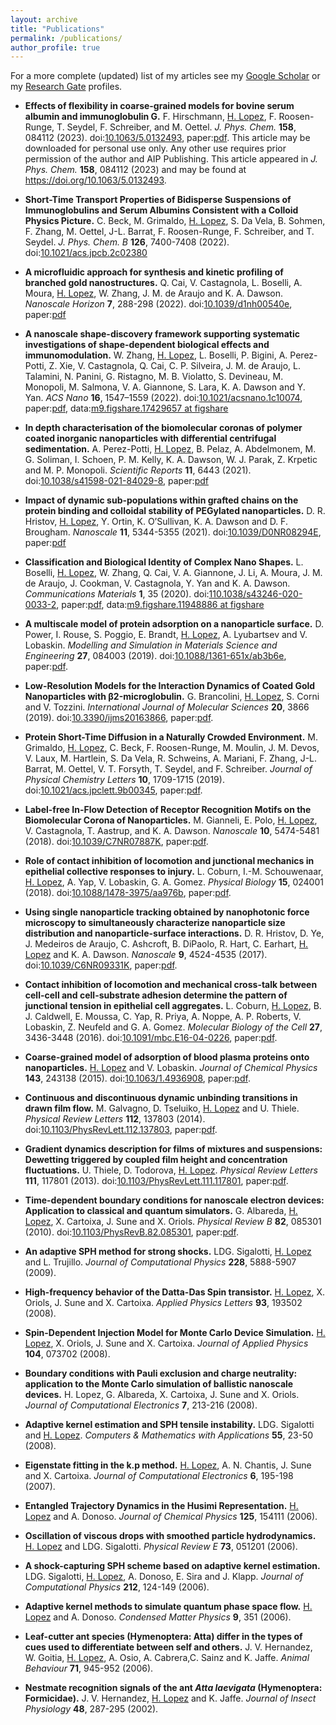 ```yaml
---
layout: archive
title: "Publications"
permalink: /publications/
author_profile: true
---
```


<!--{% if author.googlescholar %}-->
<!--  You can also find my articles on <u><a href="{{author.googlescholar}}">my Google Scholar profile</a>.</u>-->
<!--{% endif %}-->

<!--{% include base_path %}-->

<!--{% for post in site.publications reversed %}-->
<!--  {% include archive-single.html %}-->
<!--{% endfor %}-->

For a more complete (updated) list of my articles see my <a href="{{author.googlescholar}}">Google Scholar</a> or my <a href="{{author.researchgate}}">Research Gate</a> profiles.

- **Effects of flexibility in coarse-grained models for bovine serum albumin and immunoglobulin G.**
 F. Hirschmann,  <u>H. Lopez</u>,  F. Roosen-Runge,  T. Seydel,  F. Schreiber, and  M. Oettel.
*J. Phys. Chem.* **158**, 084112 (2023).
doi:[10.1063/5.0132493](https://doi.org/10.1063/5.0132493), paper:[pdf](http://henderlopez.github.io/files/JCP22-AR-03480.pdf).
 This article may be downloaded for personal use only. Any other use requires prior permission of the author and AIP Publishing. 
 This article appeared in *J. Phys. Chem.* **158**, 084112 (2023) and may be found at https://doi.org/10.1063/5.0132493.

- **Short-Time Transport Properties of Bidisperse Suspensions of Immunoglobulins and Serum Albumins Consistent with a Colloid Physics Picture.**
C. Beck, M. Grimaldo, <u>H. Lopez</u>, S. Da Vela, B. Sohmen, F. Zhang, M. Oettel, J-L. Barrat, F. Roosen-Runge, F. Schreiber, and T. Seydel.
*J. Phys. Chem. B* **126**, 7400-7408 (2022).
doi:[10.1021/acs.jpcb.2c02380](https://doi.org/10.1021/acs.jpcb.2c02380)


- **A microfluidic approach for synthesis and kinetic profiling of branched gold nanostructures.**
Q. Cai, V. Castagnola, L. Boselli, A. Moura, <u>H. Lopez</u>, W. Zhang, J. M. de Araujo  and  K. A. Dawson.
*Nanoscale Horizon* **7**, 288-298 (2022).
doi:[10.1039/d1nh00540e](https://doi.org/10.1039/D1NH00540E), paper:[pdf](http://henderlopez.github.io/files/d1nh00540e.pdf)

- **A nanoscale shape-discovery framework supporting systematic investigations of shape-dependent biological
effects and immunomodulation.**
W. Zhang, <u>H. Lopez</u>, L. Boselli, P. Bigini, A. Perez-Potti, Z. Xie, V.
Castagnola, Q. Cai, C. P. Silveira, J. M. de Araujo, L. Talamini, N. Panini,
G. Ristagno, M. B. Violatto, S. Devineau, M. Monopoli, M. Salmona, V. A.
Giannone, S. Lara, K. A. Dawson and Y. Yan.
*ACS Nano* **16**, 1547–1559 (2022).
doi:[10.1021/acsnano.1c10074](https://doi.org/10.1021/acsnano.1c10074), paper:[pdf](http://henderlopez.github.io/files/acsnano.1c10074.pdf),
data:[m9.figshare.17429657 at figshare](https://doi.org/10.6084/m9.figshare.17429657)


- **In depth characterisation of the biomolecular coronas of polymer
coated inorganic nanoparticles with differential centrifugal sedimentation.**
A. Perez-Potti, <u>H. Lopez</u>, B. Pelaz, A. Abdelmonem, M. G. Soliman, I.
Schoen, P. M. Kelly, K. A. Dawson, W. J. Parak, Z. Krpetic and M. P.
Monopoli.
*Scientific Reports* **11**, 6443 (2021).
doi:[10.1038/s41598-021-84029-8](https://doi.org/10.1038/s41598-021-84029-8), paper:[pdf](http://henderlopez.github.io/files/s41598-021-84029-8.pdf)

- **Impact of dynamic sub-populations within grafted chains on the protein binding and colloidal stability of PEGylated nanoparticles.**
D. R. Hristov, <u>H. Lopez</u>, Y. Ortin, K. O’Sullivan, K. A. Dawson and D. F.
Brougham.
*Nanoscale* **11**, 5344-5355 (2021).
doi:[10.1039/D0NR08294E](http://dx.doi.org/10.1039/D0NR08294E), paper:[pdf](http://henderlopez.github.io/files/d0nr08294e.pdf)

- **Classification and Biological Identity of Complex Nano Shapes.**
L. Boselli, <u>H. Lopez</u>, W. Zhang, Q. Cai, V. A. Giannone, J. Li, A. Moura,
J. M. de Araujo, J. Cookman, V. Castagnola, Y. Yan and K. A. Dawson.
*Communications Materials* **1**, 35 (2020).
doi:[110.1038/s43246-020-0033-2](https://doi.org/10.1038/s43246-020-0033-2), paper:[pdf](http://henderlopez.github.io/files/s43246-020-0033-2.pdf),
data:[m9.figshare.11948886 at figshare](https://doi.org/10.6084/m9.figshare.11948886)

- **A multiscale model of protein adsorption on a nanoparticle surface.**
D. Power, I. Rouse, S. Poggio, E. Brandt, <u>H. Lopez</u>, A. Lyubartsev and V. Lobaskin.
*Modelling and Simulation in Materials Science and Engineering* **27**, 084003 (2019).
doi:[10.1088/1361-651x/ab3b6e](https://doi.org/10.1088/1361-651x/ab3b6e), paper:[pdf](http://henderlopez.github.io/files/Power_2019_Modelling_Simul._Mater._Sci._Eng._27_084003.pdf).

- **Low-Resolution Models for the Interaction Dynamics of Coated Gold Nanoparticles with β2-microglobulin.**
G. Brancolini, <u>H. Lopez</u>, S. Corni and V. Tozzini.
*International Journal of Molecular Sciences* **20**, 3866 (2019).
doi:[10.3390/ijms20163866](https://doi.org/10.3390/ijms20163866), paper:[pdf](http://henderlopez.github.io/files/ijms-20-03866.pdf).

- **Protein Short-Time Diffusion in a Naturally Crowded Environment.**
M. Grimaldo, <u>H. Lopez</u>, C. Beck, F. Roosen-Runge, M. Moulin, J. M. Devos, V. Laux, M. Hartlein, 
S. Da Vela, R. Schweins, A. Mariani, F. Zhang, J-L. Barrat, M. Oettel, V. T. Forsyth, T. Seydel, and F. Schreiber.
*Journal of Physical Chemistry Letters* **10**, 1709-1715 (2019).
doi:[10.1021/acs.jpclett.9b00345](https://doi.org/10.1021/acs.jpclett.9b00345), paper:[pdf](http://henderlopez.github.io/files/acs.jpclett.9b00345.pdf).

- **Label-free In-Flow Detection of Receptor Recognition Motifs on the Biomolecular Corona of Nanoparticles.**
M. Gianneli, E. Polo, <u>H. Lopez</u>, V. Castagnola, T. Aastrup, and K. A. Dawson.
*Nanoscale* **10**, 5474-5481 (2018).
doi:[10.1039/C7NR07887K](https://doi.org/10.1039/C7NR07887K), paper:[pdf](http://henderlopez.github.io/files/c7nr07887k.pdf).

- **Role of contact inhibition of locomotion and junctional mechanics in epithelial collective responses to injury.**
L. Coburn, I.-M. Schouwenaar, <u>H. Lopez</u>, A. Yap, V. Lobaskin, G. A. Gomez.
*Physical Biology* **15**, 024001 (2018).
doi:[10.1088/1478-3975/aa976b](https://doi.org/10.1088/1478-3975/aa976b), paper:[pdf](http://henderlopez.github.io/files/Coburn_2018_Phys._Biol._15_024001.pdf).

- **Using single nanoparticle tracking obtained by nanophotonic force microscopy to simultaneously characterize nanoparticle size distribution and nanoparticle-surface interactions.**
D. R. Hristov, D. Ye, J. Medeiros de Araujo, C. Ashcroft, B. DiPaolo, R. Hart, C. Earhart, <u>H. Lopez</u> and K. A. Dawson.
*Nanoscale* **9**, 4524-4535 (2017).
doi:[10.1039/C6NR09331K](https://doi.org/10.1039/C6NR09331K), paper:[pdf](http://henderlopez.github.io/files/Using_single_nanoparticle_tracking_obtained_by_nan.pdf).

- **Contact inhibition of locomotion and mechanical cross-talk between cell-cell and cell-substrate adhesion determine the pattern of junctional tension in epithelial cell aggregates.** 
L. Coburn, <u>H. Lopez</u>, B. J. Caldwell, E. Moussa, C. Yap, R. Priya, A. Noppe, A. P. Roberts, V. Lobaskin, Z. Neufeld and G. A. Gomez.
*Molecular Biology of the Cell* **27**, 3436-3448 (2016).
doi:[10.1091/mbc.E16-04-0226](https://dx.doi.org/10.1091%2Fmbc.E16-04-0226), paper:[pdf](http://henderlopez.github.io/files/3436.pdf).

- **Coarse-grained model of adsorption of blood plasma proteins onto nanoparticles.**
<u>H. Lopez</u> and V. Lobaskin.
*Journal of Chemical Physics* **143**, 243138 (2015).
doi:[10.1063/1.4936908](https://doi.org/10.1063/1.4936908), paper:[pdf](http://henderlopez.github.io/files/Coarse-grained_model_of_adsorption_of_blood_plasma.pdf).

- **Continuous and discontinuous dynamic unbinding transitions in drawn film flow.**
M. Galvagno, D. Tseluiko, <u>H. Lopez</u> and U. Thiele.
*Physical Review Letters* **112**, 137803 (2014).
doi:[10.1103/PhysRevLett.112.137803](http://dx.doi.org/10.1103/PhysRevLett.112.137803), paper:[pdf](http://henderlopez.github.io/files/GTLT2014prl.pdf).

- **Gradient dynamics description for films of mixtures and suspensions: Dewetting triggered by coupled film height and concentration fluctuations.**
U. Thiele, D. Todorova, <u>H. Lopez</u>.
*Physical Review Letters* **111**, 117801 (2013).
doi:[10.1103/PhysRevLett.111.117801](http://dx.doi.org/10.1103/PhysRevLett.111.117801), paper:[pdf](http://henderlopez.github.io/files/ThTL2013prl.pdf).

- **Time-dependent boundary conditions for nanoscale electron devices: Application to classical and quantum simulators.**
G. Albareda, <u>H. Lopez</u>, X. Cartoixa, J. Sune and X. Oriols.
*Physical Review B* **82**, 085301 (2010).
doi:[10.1103/PhysRevB.82.085301](http://dx.doi.org/10.1103/PhysRevB.82.085301), paper:[pdf](http://henderlopez.github.io/files/albareda2010.pdf).

- **An adaptive SPH method for strong shocks.**
LDG. Sigalotti, <u>H. Lopez</u> and L. Trujillo.
*Journal of Computational Physics* **228**, 5888-5907 (2009).

- **High-frequency behavior of the Datta-Das Spin transistor.**
<u>H. Lopez</u>, X. Oriols, J. Sune and X. Cartoixa.
*Applied Physics Letters* **93**, 193502 (2008).

- **Spin-Dependent Injection Model for Monte Carlo Device Simulation.**
<u>H. Lopez</u>, X. Oriols, J. Sune and X. Cartoixa.
*Journal of Applied Physics* **104**, 073702 (2008).

- **Boundary conditions with Pauli exclusion and charge neutrality: application to the Monte Carlo simulation of ballistic nanoscale devices.**
H. Lopez</u>, G. Albareda, X. Cartoixa, J. Sune and X. Oriols.
*Journal of Computational Electronics* **7**, 213-216 (2008).

- **Adaptive kernel estimation and SPH tensile instability.** 
LDG. Sigalotti and <u>H. Lopez</u>.
*Computers & Mathematics with Applications* **55**, 23-50 (2008).

- **Eigenstate fitting in the k.p method.**
<u>H. Lopez</u>, A. N. Chantis, J. Sune and X. Cartoixa.
*Journal of Computational Electronics* **6**, 195-198 (2007).

- **Entangled Trajectory Dynamics in the Husimi Representation.**
<u>H. Lopez</u> and A. Donoso.
*Journal of Chemical Physics* **125**, 154111 (2006).

- **Oscillation of viscous drops with smoothed particle hydrodynamics.**
<u>H. Lopez</u> and LDG. Sigalotti.
*Physical Review E* **73**, 051201 (2006).

- **A shock-capturing SPH scheme based on adaptive kernel estimation.**
LDG. Sigalotti, <u>H. Lopez</u>, A. Donoso, E. Sira and J. Klapp.
*Journal of Computational Physics* **212**, 124-149 (2006).

- **Adaptive kernel methods to simulate quantum phase space flow.**
<u>H. Lopez</u> and A. Donoso.
*Condensed Matter Physics* **9**, 351 (2006).

- **Leaf-cutter ant species (Hymenoptera: Atta) differ in the types of cues used to differentiate between self and others.**
J. V. Hernandez, W. Goitia, <u>H. Lopez</u>, A. Osio, A. Cabrera,C. Sainz and K. Jaffe.
*Animal Behaviour* **71**, 945-952 (2006).

- **Nestmate recognition signals of the ant *Atta laevigata* (Hymenoptera: Formicidae).**
J. V. Hernandez, <u>H. Lopez</u> and K. Jaffe.
*Journal of Insect Physiology* **48**, 287-295 (2002).

